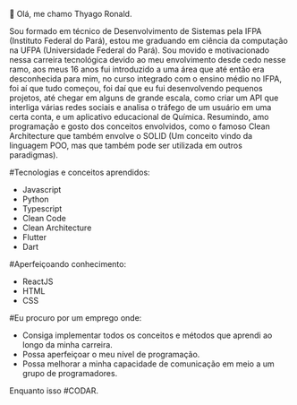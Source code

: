 👋 Olá, me chamo Thyago Ronald. 

Sou formado em técnico de Desenvolvimento de Sistemas pela IFPA (Instituto Federal do Pará), estou me graduando em ciência da computação na 
UFPA (Universidade Federal do Pará). Sou movido e motivacionado nessa carreira tecnológica devido ao meu envolvimento desde cedo nesse ramo,
aos meus 16 anos fui introduzido a uma área que até então era desconhecida para mim, no curso integrado com o ensino médio no IFPA, foi aí
que tudo começou, foi daí que eu fui desenvolvendo pequenos projetos, até chegar em alguns de grande escala, como criar um API que interliga 
várias redes sociais e analisa o tráfego de um usuário em uma certa conta, e um aplicativo educacional de Química. Resumindo, amo programação
e gosto dos conceitos envolvidos, como o famoso Clean Architecture que também envolve o SOLID (Um conceito vindo da linguagem POO, mas que 
também pode ser utilizada em outros paradigmas).

#Tecnologias e conceitos aprendidos:

- Javascript
- Python
- Typescript
- Clean Code
- Clean Architecture
- Flutter
- Dart

#Aperfeiçoando conhecimento:

- ReactJS
- HTML
- CSS

#Eu procuro por um emprego onde:

- Consiga implementar todos os conceitos e métodos que aprendi ao longo da minha carreira.
- Possa aperfeiçoar o meu nível de programação.
- Possa melhorar a minha capacidade de comunicação em meio a um grupo de programadores.

Enquanto isso #CODAR.
